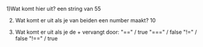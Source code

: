 1)Wat komt hier uit?
 een string van 55

2) Wat komt er uit als je van beiden een number maakt?
10

3) Wat komt er uit als je de + vervangt door:
"=="  / true
"==="  / false
"!="  / false
"!=="  / true